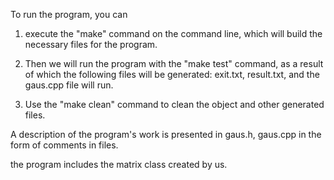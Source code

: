 To run the program, you can

1. execute the "make" command on the command line,
which will build the necessary files for the program. 

2. Then we will run the program with the "make test" command, 
as a result of which the following files will be generated: 
exit.txt, result.txt, and the gaus.cpp file will run.

3. Use the "make clean" command to clean the object and other generated files.


A description of the program's work is presented in gaus.h, gaus.cpp
in the form of comments in files.

the program includes the matrix class created by us.